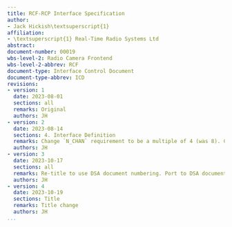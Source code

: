 ```yaml
---
title: RCF-RCP Interface Specification
author:
- Jack Hickish\textsuperscript{1}
affiliation:
- \textsuperscript{1} Real-Time Radio Systems Ltd
abstract:
document-number: 00019
wbs-level-2: Radio Camera Frontend
wbs-level-2-abbrev: RCF
document-type: Interface Control Document
document-type-abbrev: ICD
revisions:
- version: 1
  date: 2023-08-01
  sections: all
  remarks: Original
  authors: JH
- version: 2
  date: 2023-08-14
  sections: 4. Interface Definition
  remarks: Change `N_CHAN` requirement to be a multiple of 4 (was 8). Clarify that `N_TIME` is the total number of times in a packet including the ``fine time'' axis.
  authors: JH
- version: 3
  date: 2023-10-17
  sections: all
  remarks: Re-title to use DSA document numbering. Port to DSA document template.
  authors: JH
- version: 4
  date: 2023-10-19
  sections: Title
  remarks: Title change
  authors: JH
...
```

